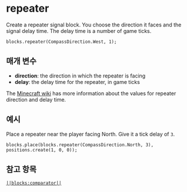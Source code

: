 # repeater

Create a repeater signal block. You choose the direction it faces and the signal delay time. The delay time is a number of game ticks.

```sig
blocks.repeater(CompassDirection.West, 1);
```

## 매개 변수

* **direction**: the direction in which the repeater is facing
* **delay**: the delay time for the repeater, in game ticks

The [Minecraft wiki](http://minecraft.gamepedia.com/Redstone_Repeater#Data_values) has more information about the values for repeater direction and delay time.

## 예시

Place a repeater near the player facing North. Give it a tick delay of `3`.

```blocks
blocks.place(blocks.repeater(CompassDirection.North, 3), positions.create(1, 0, 0));
```

## 참고 항목

[`||blocks:comparator||`](/reference/blocks/comparator)